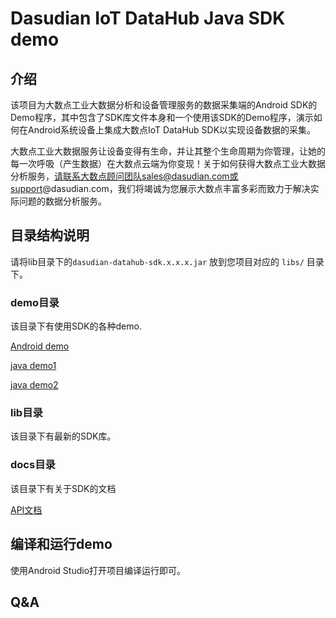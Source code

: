 # Dasudian IoT DataHub Java SDK demo

## 介绍

该项目为大数点工业大数据分析和设备管理服务的数据采集端的Android SDK的Demo程序，其中包含了SDK库文件本身和一个使用该SDK的Demo程序，演示如何在Android系统设备上集成大数点IoT DataHub SDK以实现设备数据的采集。

大数点工业大数据服务让设备变得有生命，并让其整个生命周期为你管理，让她的每一次呼吸（产生数据）在大数点云端为你变现！关于如何获得大数点工业大数据分析服务，请联系大数点顾问团队sales@dasudian.com或support@dasudian.com，我们将竭诚为您展示大数点丰富多彩而致力于解决实际问题的数据分析服务。

## 目录结构说明
请将lib目录下的`dasudian-datahub-sdk.x.x.x.jar` 放到您项目对应的 `libs/` 目录下。

### demo目录
该目录下有使用SDK的各种demo.

[Android demo](./demo/app/src/main/java/com/dasudian/iot_datahub_sdk_demo_android/MainActivity.java)

[java demo1](./demo-java/com/dasudian/iot/demo/Main.java)

[java demo2](./demo-java/com/dasudian/iot/demo/UploadImage.java)

### lib目录
该目录下有最新的SDK库。

### docs目录
该目录下有关于SDK的文档

[API文档](./docs/API.md)

## 编译和运行demo
使用Android Studio打开项目编译运行即可。

## Q&A
